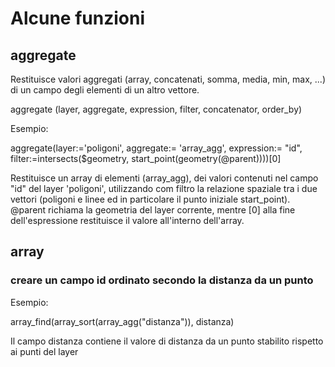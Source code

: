 # Alcune funzioni
## aggregate
Restituisce valori aggregati (array, concatenati, somma, media, min, max, ...) di un campo degli elementi di un altro vettore.

aggregate (layer, aggregate, expression, filter, concatenator, order_by)

Esempio: 

aggregate(layer:='poligoni', aggregate:= 'array_agg', 
          expression:= "id", 
          filter:=intersects($geometry, start_point(geometry(@parent))))[0]
		  
Restituisce un array di elementi (array_agg), dei valori contenuti nel campo "id" del layer 'poligoni', utilizzando com filtro
la relazione spaziale tra i due vettori (poligoni e linee ed in particolare il punto iniziale start_point). @parent richiama la geometria
del layer corrente, mentre [0] alla fine dell'espressione restituisce il valore all'interno dell'array.
## array
### creare un campo id ordinato secondo la distanza da un punto

Esempio:

array_find(array_sort(array_agg("distanza")), distanza)

Il campo distanza contiene il valore di distanza da un punto stabilito rispetto ai punti del layer
